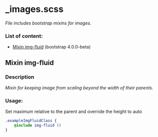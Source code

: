 # _images.scss
_File includes bootstrap mixins for images._

### List of content:

- [Mixin img-fluid](#mixin-img-fluid) (bootstrap 4.0.0-beta)


## Mixin img-fluid

### Description
_Mixin for keeping image from scaling beyond the width of their parents._

### Usage: 
Set maximum relative to the parent and override the height to auto

```scss
.exampleImgFluidClass {
    @include img-fluid ()
}
```
